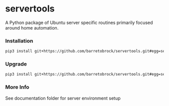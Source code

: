 # servertools
A Python package of Ubuntu server specific routines primarily focused around home automation.


### Installation
```bash
pip3 install git+https://github.com/barretobrock/servertools.git#egg=servertools
```

### Upgrade
```bash
pip3 install git+https://github.com/barretobrock/servertools.git#egg=servertools --upgrade
```

### More Info
See documentation folder for server environment setup
